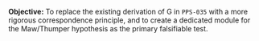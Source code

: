 **Objective:** To replace the existing derivation of G in `PPS-035` with a more rigorous correspondence principle, and to create a dedicated module for the Maw/Thumper hypothesis as the primary falsifiable test.